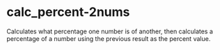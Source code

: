 # calc_percent-2nums
Calculates what percentage one number is of another, then calculates a percentage of a number using the previous result as the percent value.
